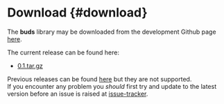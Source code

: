 # Download  {#download}

The __buds__ library may be downloaded from the development Github page [here][buds-hp].

The current release can be found here:

- [0.1.tar.gz][buds-currel]

Previous releases can be found [here][buds-rels] but they are not
supported.  
If you encounter any problem you _should_ first try and update to the latest version before an issue is raised at [issue-tracker][buds-issue].



[buds-hp]: https://github.com/siesta-project/buds
[buds-issue]: https://github.com/siesta-project/buds/issues
[buds-currel]: https://github.com/siesta-project/buds/archive/0.1.tar.gz
[buds-rels]: https://github.com/siesta-project/buds/releases
